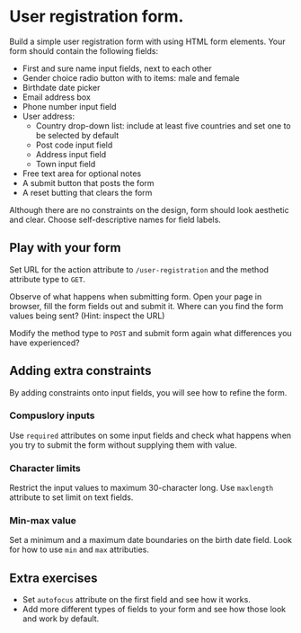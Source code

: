 # User registration form.

Build a simple user registration form with using HTML form elements. Your form should contain the following fields:
 - First and sure name input fields, next to each other
 - Gender choice radio button with to items: male and female
 - Birthdate date picker
 - Email address box
 - Phone number input field
 - User address:
   - Country drop-down list: include at least five countries and set one to be selected by default
   - Post code input field
   - Address input field
   - Town input field 
 - Free text area for optional notes
 - A submit button that posts the form
 - A reset butting that clears the form

Although there are no constraints on the design, form should look aesthetic and clear.
Choose self-descriptive names for field labels.

## Play with your form

Set URL for the action attribute to `/user-registration` and the method attribute type to `GET`.

Observe of what happens when submitting form. Open your page in browser, fill the form fields out and submit it. Where can you find the form values being sent? (Hint: inspect the URL)

Modify the method type to `POST` and submit form again what differences you have experienced?

## Adding extra constraints

By adding constraints onto input fields, you will see how to refine the form.

### Compuslory inputs

Use `required` attributes on some input fields and check what happens when you try to submit the form without supplying them with value.

### Character limits

Restrict the input values to maximum 30-character long. Use `maxlength` attribute to set limit on text fields.

### Min-max value

Set a minimum and a maximum date boundaries on the birth date field. Look for how to use `min` and `max` attributies.

## Extra exercises

 - Set `autofocus` attribute on the first field and see how it works.
 - Add more different types of fields to your form and see how those look and work by default.
